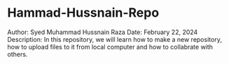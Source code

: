 # Hammad-Hussnain-Repo

Author: Syed Muhammad Hussnain Raza
Date: February 22, 2024
Description: In this repository, we will learn how to make a new repository, how to upload files to 
             it from local computer and how to collabrate with others.
